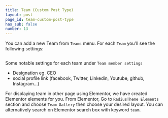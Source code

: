 ```yaml
---
title: Team (Custom Post Type)
layout: post
page_id: team-custom-post-type
has_sub: false
number: 13
---
```


You can add a new Team from `Teams` menu. For each `Team` you'll see the following settings:

<img alt="" src="{{ 'assets/images/optimax_theme/cpt/team.jpg' | relative_url }}">

Some notable settings for each team under `Team member settings`

* Designation eg. CEO
* social profile link (facebook, Twitter, Linkedin, Youtube, github, Instagram...)



For displaying team in other page using Elementor, we have created Elementor elements for you.
From Elementor, Go to `RadiusTheme Elements` section and choose `Team Gallery` then choose your desired layout. You can alternatively search on Elementor search box with keyword `team`.

<img alt="" src="{{ 'assets/images/optimax_theme/cpt/team-elementor.jpg' | relative_url }}">






